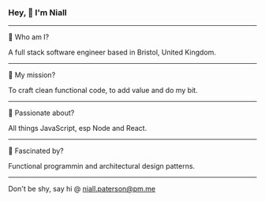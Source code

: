 ### Hey, 👋 I'm Niall

---

🥞 Who am I?

A full stack software engineer based in Bristol, United Kingdom. 

---

🚀 My mission? 

To craft clean functional code, to add value and do my bit.

---

🥰 Passionate about?

All things JavaScript, esp Node and React.

---

🤯 Fascinated by?

Functional programmin and architectural design patterns.

---

Don't be shy, say hi @ <niall.paterson@pm.me>
